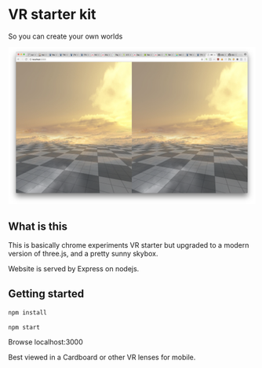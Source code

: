 # VR starter kit
So you can create your own worlds

![What you will see](what-you-will-see.png?raw=true "What you will see")

## What is this
This is basically chrome experiments VR starter but upgraded to a modern
version of three.js, and a pretty sunny skybox.

Website is served by Express on nodejs.

## Getting started
```
npm install
```

```
npm start
```
Browse localhost:3000

Best viewed in a Cardboard or other VR lenses for mobile.